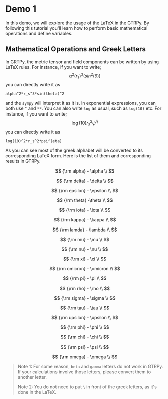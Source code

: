 # Demo 1

In this demo, we will explore the usage of the LaTeX in the GTRPy. By following this tutorial you'll learn how to perform basic mathematical operations and define variables.

## Mathematical Operations and Greek Letters

In GRTPy, the metric tensor and field components can be written by using LaTeX rules. For instance, if you want to write;
$$
\alpha^2(r_s)^3(sin^2(\theta))
$$
you can directly write it as

    alpha^2*r_s^3*sin(theta)^2

and the `sympy` will interpret it as it is. In exponential expressions, you can both use `^` and `**`. You can also write `log` as usual, such as `log(10)` etc. For instance, if you want to write;
$$
\log(10)r_s^2\psi^{\eta}
$$
you can directly write it as

    log(10)^2*r_s^2*psi^(eta)

As you can see most of the greek alphabet will be converted to its corresponding LaTeX form. Here is the list of them and corresponding results in GTRPy.

$$
{\rm alpha} - \alpha \\
$$

$$
{\rm delta} - \delta \\
$$

$$
{\rm epsilon} - \epsilon \\
$$

$$
{\rm theta} -\theta \\
$$

$$
{\rm iota} - \iota \\
$$

$$
{\rm kappa} - \kappa \\
$$

$$
{\rm lamda} - \lambda \\
$$

$$
{\rm mu} - \mu \\
$$

$$
{\rm nu} - \nu \\
$$

$$
{\rm xi} - \xi \\
$$

$$
{\rm omicron} - \omicron \\
$$

$$
{\rm pi} - \pi \\
$$

$$
{\rm rho} - \rho \\
$$

$$
{\rm sigma} - \sigma \\
$$

$$
{\rm tau} - \tau \\
$$

$$
{\rm upsilon} - \upsilon \\
$$

$$
{\rm phi} - \phi \\
$$

$$
{\rm chi} - \chi \\
$$

$$
{\rm psi} - \psi \\
$$

$$
{\rm omega} - \omega \\
$$

> Note 1: For some reason, `beta` and `gamma` letters do not work in GTRPy. If your calculations involve those letters, please convert them to another letter.
>
> Note 2: You do not need to put `\` in front of the greek letters, as it's done in the LaTeX.
